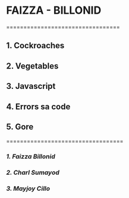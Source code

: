 # **FAIZZA - BILLONID**
=================================
## 1. Cockroaches
## 2. Vegetables
## 3. Javascript
## 4. Errors sa code
## 5. Gore
==================================
### *1. Faizza Billonid*
### *2. Charl Sumayod*
### *3. Mayjoy Cillo*
 